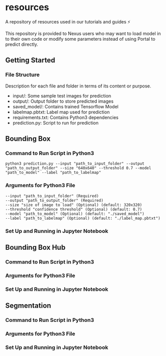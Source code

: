 # resources
A repository of resources used in our tutorials and guides ⚡️



<!-- INTRODUCTION -->
This repository is provided to Nexus users who may want to load model in to their own code or modify some parameters instead of using Portal to predict directly. 


<!-- GETTING STARTED -->
## Getting Started

### File Structure

Description for each file and folder in terms of its content or purpose.

- input/: Some sample test images for prediction
- output/: Output folder to store predicted images
- saved_model/: Contains trained Tensorflow Model
- labelmap.pbtxt: Label map used for prediction
- requirements.txt: Contains Python3 dependencies
- prediction.py: Script to run for prediction

## Bounding Box
### Command to Run Script in Python3

```
python3 prediction.py --input "path_to_input_folder" --output "path_to_output_folder" --size "640x640" --threshold 0.7 --model "path_to_model" --label "path_to_labelmap"
```
### Arguments for Python3 File

```
--input "path_to_input_folder" (Required)
--output "path_to_output_folder" (Required)
--size "size of image to load" (Optional) (default: 320x320)
--threshold "confidence threshold" (Optional) (default: 0.7)
--model "path_to_model" (Optional) (default: "./saved_model")
--label "path_to_labelmap" (Optional) (default: "./label_map.pbtxt")
```
### Set Up and Running in Jupyter Notebook





## Bounding Box Hub
### Command to Run Script in Python3

### Arguments for Python3 File

### Set Up and Running in Jupyter Notebook





## Segmentation
### Command to Run Script in Python3

### Arguments for Python3 File

### Set Up and Running in Jupyter Notebook












<!-- MARKDOWN LINKS & IMAGES -->

